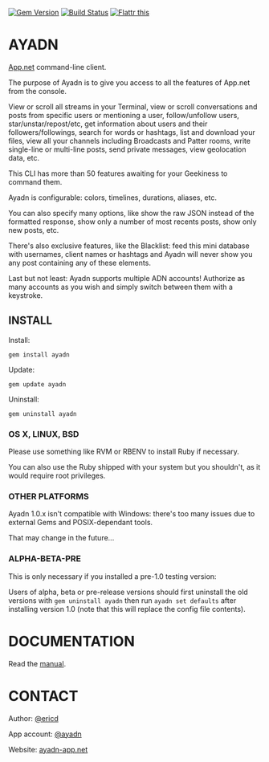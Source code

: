 [![Gem Version](https://badge.fury.io/rb/ayadn.svg)](http://badge.fury.io/rb/ayadn) 
[![Build Status](https://travis-ci.org/ericdke/na.svg?branch=master)](https://travis-ci.org/ericdke/na)
[![Flattr this](http://api.flattr.com/button/flattr-badge-large.png)](https://flattr.com/submit/auto?user_id=ericdejonckheere&url=https://github.com/ericdke/na&title=Ayadn&language=&tags=github&category=software)

AYADN
=====

[App.net](http://app.net) command-line client.

The purpose of Ayadn is to give you access to all the features of App.net from the console.

View or scroll all streams in your Terminal, view or scroll conversations and posts from specific users or mentioning a user, follow/unfollow users, star/unstar/repost/etc, get information about users and their followers/followings, search for words or hashtags, list and download your files, view all your channels including Broadcasts and Patter rooms, write single-line or multi-line posts, send private messages, view geolocation data, etc.

This CLI has more than 50 features awaiting for your Geekiness to command them.

Ayadn is configurable: colors, timelines, durations, aliases, etc. 

You can also specify many options, like show the raw JSON instead of the formatted response, show only a number of most recents posts, show only new posts, etc.

There's also exclusive features, like the Blacklist: feed this mini database with usernames, client names or hashtags and Ayadn will never show you any post containing any of these elements.

Last but not least: Ayadn supports multiple ADN accounts! Authorize as many accounts as you wish and simply switch between them with a keystroke.  


## INSTALL

Install:

`gem install ayadn`  

Update:

`gem update ayadn`  

Uninstall:

`gem uninstall ayadn`  

### OS X, LINUX, BSD

Please use something like RVM or RBENV to install Ruby if necessary.

You can also use the Ruby shipped with your system but you shouldn't, as it would require root privileges.

### OTHER PLATFORMS

Ayadn 1.0.x isn't compatible with Windows: there's too many issues due to external Gems and POSIX-dependant tools.  

That may change in the future...  

### ALPHA-BETA-PRE

This is only necessary if you installed a pre-1.0 testing version:

Users of alpha, beta or pre-release versions should first uninstall the old versions with `gem uninstall ayadn` then run `ayadn set defaults` after installing version 1.0 (note that this will replace the config file contents).  

# DOCUMENTATION

Read the [manual](https://github.com/ericdke/na/blob/master/MANUAL.md).

# CONTACT

Author: [@ericd](http://app.net/ericd)

App account: [@ayadn](http://app.net/ayadn)

Website: [ayadn-app.net](http://ayadn-app.net)
